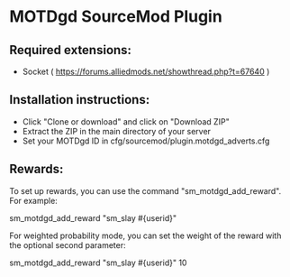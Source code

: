 # MOTDgd SourceMod Plugin

## Required extensions:
- Socket ( https://forums.alliedmods.net/showthread.php?t=67640 )

## Installation instructions:
- Click "Clone or download" and click on "Download ZIP"
- Extract the ZIP in the main directory of your server
- Set your MOTDgd ID in cfg/sourcemod/plugin.motdgd_adverts.cfg

## Rewards:

To set up rewards, you can use the command "sm_motdgd_add_reward". For example:

sm_motdgd_add_reward "sm_slay #{userid}"

For weighted probability mode, you can set the weight of the reward with the optional second parameter:

sm_motdgd_add_reward "sm_slay #{userid}" 10
